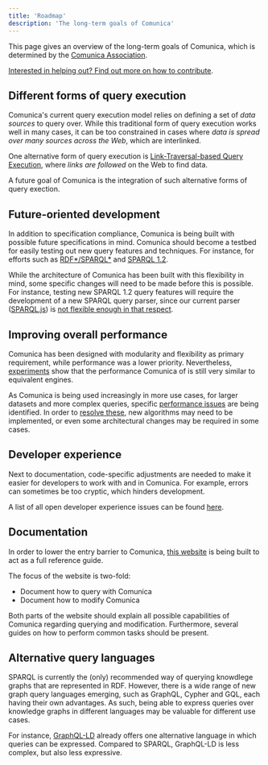 ```yaml
---
title: 'Roadmap'
description: 'The long-term goals of Comunica'
---
```


This page gives an overview of the long-term goals of Comunica,
which is determined by the [Comunica Association](/association/).

[Interested in helping out? Find out more on how to contribute](/contribute/).

## Different forms of query execution

Comunica's current query execution model relies on defining a set of _data sources_ to query over.
While this traditional form of query execution works well in many cases,
it can be too constrained in cases where _data is spread over many sources across the Web_, which are interlinked.

One alternative form of query execution is [Link-Traversal-based Query Execution](https://arxiv.org/abs/1108.6328),
where _links are followed_ on the Web to find data.

A future goal of Comunica is the integration of such alternative forms of query exection.

## Future-oriented development

In addition to specification compliance, Comunica is being built with possible future specifications in mind.
Comunica should become a testbed for easily testing out new query features and techniques.
For instance, for efforts such as [RDF\*/SPARQL\*](https://blog.liu.se/olafhartig/2019/01/10/position-statement-rdf-star-and-sparql-star/)
and [SPARQL 1.2](https://github.com/w3c/sparql-12/).

While the architecture of Comunica has been built with this flexibility in mind,
some specific changes will need to be made before this is possible.
For instance, testing new SPARQL 1.2 query features will require the development of a new SPARQL query parser,
since our current parser ([SPARQL.js](https://github.com/RubenVerborgh/SPARQL.js/)) is [not flexible enough in that respect](https://github.com/comunica/comunica/issues/403).

## Improving overall performance

Comunica has been designed with modularity and flexibility as primary requirement,
while performance was a lower priority.
Nevertheless, [experiments](https://comunica.github.io/Article-ISWC2018-Resource/#comparison-tpf-client)
show that the performance Comunica of is still very similar to equivalent engines.

As Comunica is being used increasingly in more use cases,
for larger datasets and more complex queries,
specific [performance issues](https://github.com/comunica/comunica/issues?q=is%3Aissue+is%3Aopen+label%3A%22performance+%F0%9F%90%8C%22) are being identified.
In order to [resolve these](https://github.com/comunica/comunica/issues/846), new algorithms may need to be implemented,
or even some architectural changes may be required in some cases.

## Developer experience

Next to documentation, code-specific adjustments are needed
to make it easier for developers to work with and in Comunica.
For example, errors can sometimes be too cryptic, which hinders development.

A list of all open developer experience issues can be found
[here](https://github.com/comunica/comunica/issues?q=is%3Aissue+is%3Aopen+label%3A%22devx+%F0%9F%8E%A8%22).

## Documentation

In order to lower the entry barrier to Comunica,
[this website](https://github.com/comunica/website) is being built to act as a full reference guide.

The focus of the website is two-fold:

* Document how to query with Comunica
* Document how to modify Comunica

Both parts of the website should explain all possible capabilities of Comunica regarding querying and modification.
Furthermore, several guides on how to perform common tasks should be present.

## Alternative query languages

SPARQL is currently the (only) recommended way of querying knowdlege graphs that are represented in RDF.
However, there is a wide range of new graph query languages emerging, such as GraphQL, Cypher and GQL, each having their own advantages.
As such, being able to express queries over knowledge graphs in different languages may be valuable for different use cases.

For instance, [GraphQL-LD](/docs/query/advanced/graphql_ld/) already offers one alternative language in which queries can be expressed.
Compared to SPARQL, GraphQL-LD is less complex, but also less expressive.
